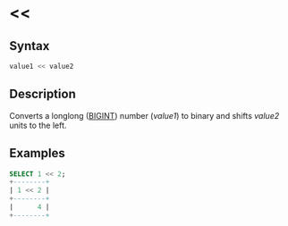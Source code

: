 # &lt;&lt;

## Syntax

```sql
value1 << value2
```

## Description

Converts a longlong ([BIGINT](/columns-storage-engines-and-plugins/data-types/data-types-numeric-data-types/bigint/)) number (<em>value1</em>) to binary and shifts <em>value2</em> units to the left.

## Examples

```sql
SELECT 1 << 2;
+--------+
| 1 << 2 |
+--------+
|      4 |
+--------+
```
